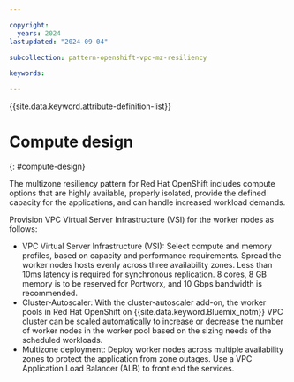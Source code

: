```yaml
---

copyright:
  years: 2024
lastupdated: "2024-09-04"

subcollection: pattern-openshift-vpc-mz-resiliency

keywords:

---
```


{{site.data.keyword.attribute-definition-list}}

# Compute design
{: #compute-design}

The multizone resiliency pattern for Red Hat OpenShift includes compute options that are highly available, properly isolated, provide the defined capacity for the applications, and can handle increased workload demands.

Provision VPC Virtual Server Infrastructure (VSI) for the worker nodes as follows:

- VPC Virtual Server Infrastructure (VSI): Select compute and memory profiles, based on capacity and performance requirements. Spread the worker nodes hosts evenly across three availability zones. Less than 10ms latency is required for synchronous replication. 8 cores, 8 GB memory is to be reserved for Portworx, and 10 Gbps bandwidth is recommended.
- Cluster-Autoscaler: With the cluster-autoscaler add-on, the worker pools in Red Hat OpenShift on {{site.data.keyword.Bluemix_notm}} VPC cluster can be scaled automatically to increase or decrease the number of worker nodes in the worker pool based on the sizing needs of the scheduled workloads.
-  Multizone deployment: Deploy worker nodes across multiple availability zones to protect the application from zone outages. Use a VPC Application Load Balancer (ALB) to front end the services.
